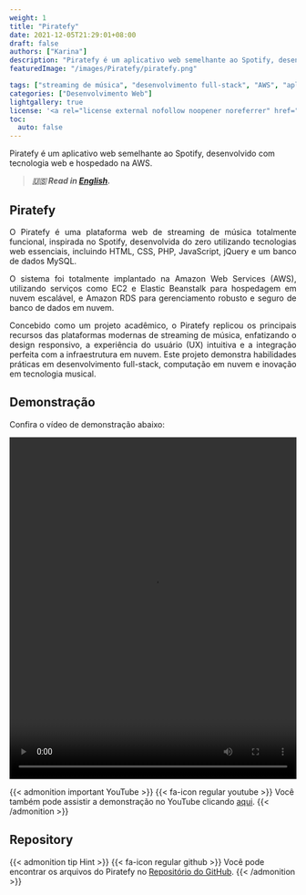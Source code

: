 ```yaml
---
weight: 1
title: "Piratefy"
date: 2021-12-05T21:29:01+08:00
draft: false
authors: ["Karina"]
description: "Piratefy é um aplicativo web semelhante ao Spotify, desenvolvido com tecnologia web e hospedado na AWS."
featuredImage: "/images/Piratefy/piratefy.png"

tags: ["streaming de música", "desenvolvimento full-stack", "AWS", "aplicativo web", "clone do Spotify"]
categories: ["Desenvolvimento Web"]
lightgallery: true
license: '<a rel="license external nofollow noopener noreferrer" href="https://creativecommons.org/licenses/by-nc/4.0/" target="_blank">CC BY-NC 4.0</a>'
toc:
  auto: false
---
```


Piratefy é um aplicativo web semelhante ao Spotify, desenvolvido com tecnologia web e hospedado na AWS.

<!--more-->

> ***🇺🇸 Read in [English](http://karinagante.github.io/piratefy/).***

## Piratefy

<p align="justify">O Piratefy é uma plataforma web de streaming de música totalmente funcional, inspirada no Spotify, desenvolvida do zero utilizando tecnologias web essenciais, incluindo HTML, CSS, PHP, JavaScript, jQuery e um banco de dados MySQL.</p>

<p align="justify">O sistema foi totalmente implantado na Amazon Web Services (AWS), utilizando serviços como EC2 e Elastic Beanstalk para hospedagem em nuvem escalável, e Amazon RDS para gerenciamento robusto e seguro de banco de dados em nuvem. </p>

<p align="justify">Concebido como um projeto acadêmico, o Piratefy replicou os principais recursos das plataformas modernas de streaming de música, enfatizando o design responsivo, a experiência do usuário (UX) intuitiva e a integração perfeita com a infraestrutura em nuvem. Este projeto demonstra habilidades práticas em desenvolvimento full-stack, computação em nuvem e inovação em tecnologia musical.</p>

## Demonstração

<p align="justify">Confira o vídeo de demonstração abaixo:</p>

<video width="100%" height="600" controls>
  <source src="/images/Piratefy/videoplayback.mp4" type="video/mp4">
</video>

{{< admonition important YouTube >}} 
{{< fa-icon regular youtube >}} 
Você também pode assistir a demonstração no YouTube clicando [aqui](https://youtu.be/sHlifoNr7E4).
{{< /admonition >}}

## Repository

{{< admonition tip Hint >}} 
{{< fa-icon regular github >}} 
Você pode encontrar os arquivos do Piratefy no [Repositório do GitHub](https://github.com/KarinaGante/Piratefy-public).
{{< /admonition >}}
